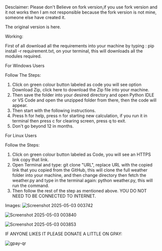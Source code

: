 Desclaimer: Please don't Believe on fork version,if you use fork version and it not works then I am not responsible because the fork version is not mine, someone else have created it.

The original version is here.

Working:

First of all download all the requirements into your machine by typing : pip install -r requirement.txt, on your terminal, this will downloads all the modules required.

For Windows Users

Follow The Steps:

1. Click on green colour button labeled as code you will see option Download Zip, click here to download the Zip file into your machine.
2. Then save the folder into your desired directory and open Python IDLE or VS Code and open the unzipped folder from there, then the code will appear.
3. Then start with the following instructions.
4. Press h for help, press n for starting new calculation, if you run it in terminal then press c for clearing screen, press q to exit.
5. Don't go beyond 12 in months.

For Linux Users

Follow the Steps:

1. Click on green colour button labeled as Code, you will see an HTTPS link copy that link.
2. Open Terminal and type: git clone "URL", replace URL with the copied link that you copied from the GitHub, this will clone the full weather folder into your machine, and then change directory then fetch the weather.py and type in the terminal again: python weather.py, this will run the command.
3. Then follow the rest of the step as mentioned above.
YOU DO NOT NEED TO BE CONNECTED TO INTERNET.

Images:
![Screenshot 2025-05-03 003742](https://github.com/user-attachments/assets/4d2403db-8c17-423f-b116-39ab8a2ca349)

![Screenshot 2025-05-03 003840](https://github.com/user-attachments/assets/e19c9bc2-8767-4a23-a741-d5695338a130)

![Screenshot 2025-05-03 003853](https://github.com/user-attachments/assets/cab4d851-9e47-41f7-a810-69b370fb25f0)

IF ANYONE LIKES IT PLEASE DONATE A LITTLE ON GPAY:

![gpay-qr](https://github.com/user-attachments/assets/b77b0f6b-b7ee-45d4-8f7c-ab645a0eb5ea)
